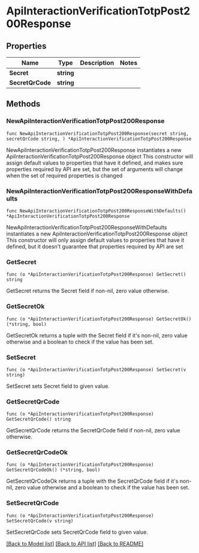 # ApiInteractionVerificationTotpPost200Response

## Properties

Name | Type | Description | Notes
------------ | ------------- | ------------- | -------------
**Secret** | **string** |  | 
**SecretQrCode** | **string** |  | 

## Methods

### NewApiInteractionVerificationTotpPost200Response

`func NewApiInteractionVerificationTotpPost200Response(secret string, secretQrCode string, ) *ApiInteractionVerificationTotpPost200Response`

NewApiInteractionVerificationTotpPost200Response instantiates a new ApiInteractionVerificationTotpPost200Response object
This constructor will assign default values to properties that have it defined,
and makes sure properties required by API are set, but the set of arguments
will change when the set of required properties is changed

### NewApiInteractionVerificationTotpPost200ResponseWithDefaults

`func NewApiInteractionVerificationTotpPost200ResponseWithDefaults() *ApiInteractionVerificationTotpPost200Response`

NewApiInteractionVerificationTotpPost200ResponseWithDefaults instantiates a new ApiInteractionVerificationTotpPost200Response object
This constructor will only assign default values to properties that have it defined,
but it doesn't guarantee that properties required by API are set

### GetSecret

`func (o *ApiInteractionVerificationTotpPost200Response) GetSecret() string`

GetSecret returns the Secret field if non-nil, zero value otherwise.

### GetSecretOk

`func (o *ApiInteractionVerificationTotpPost200Response) GetSecretOk() (*string, bool)`

GetSecretOk returns a tuple with the Secret field if it's non-nil, zero value otherwise
and a boolean to check if the value has been set.

### SetSecret

`func (o *ApiInteractionVerificationTotpPost200Response) SetSecret(v string)`

SetSecret sets Secret field to given value.


### GetSecretQrCode

`func (o *ApiInteractionVerificationTotpPost200Response) GetSecretQrCode() string`

GetSecretQrCode returns the SecretQrCode field if non-nil, zero value otherwise.

### GetSecretQrCodeOk

`func (o *ApiInteractionVerificationTotpPost200Response) GetSecretQrCodeOk() (*string, bool)`

GetSecretQrCodeOk returns a tuple with the SecretQrCode field if it's non-nil, zero value otherwise
and a boolean to check if the value has been set.

### SetSecretQrCode

`func (o *ApiInteractionVerificationTotpPost200Response) SetSecretQrCode(v string)`

SetSecretQrCode sets SecretQrCode field to given value.



[[Back to Model list]](../README.md#documentation-for-models) [[Back to API list]](../README.md#documentation-for-api-endpoints) [[Back to README]](../README.md)


